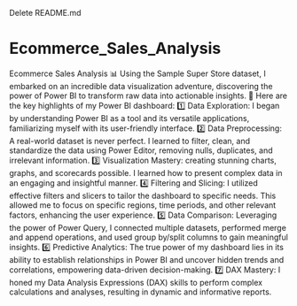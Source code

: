 Delete README.md
# Ecommerce_Sales_Analysis
Ecommerce Sales Analysis
📊 Using the Sample Super Store dataset, I embarked on an incredible data visualization adventure, discovering the power of Power BI to transform raw data into actionable insights.
🎯 Here are the key highlights of my Power BI dashboard:
1️⃣ Data Exploration: I began by understanding Power BI as a tool and its versatile applications, familiarizing myself with its user-friendly interface.
2️⃣ Data Preprocessing: A real-world dataset is never perfect. I learned to filter, clean, and standardize the data using Power Editor, removing nulls, duplicates, and irrelevant information.
3️⃣ Visualization Mastery:  creating stunning charts, graphs, and scorecards possible. I learned how to present complex data in an engaging and insightful manner.
4️⃣ Filtering and Slicing: I utilized effective filters and slicers to tailor the dashboard to specific needs. This allowed me to focus on specific regions, time periods, and other relevant factors, enhancing the user experience.
5️⃣ Data Comparison: Leveraging the power of Power Query, I connected multiple datasets, performed merge and append operations, and used group by/split columns to gain meaningful insights.
6️⃣ Predictive Analytics: The true power of my dashboard lies in its ability to establish relationships in Power BI and uncover hidden trends and correlations, empowering data-driven decision-making.
7️⃣ DAX Mastery: I honed my Data Analysis Expressions (DAX) skills to perform complex calculations and analyses, resulting in dynamic and informative reports.
